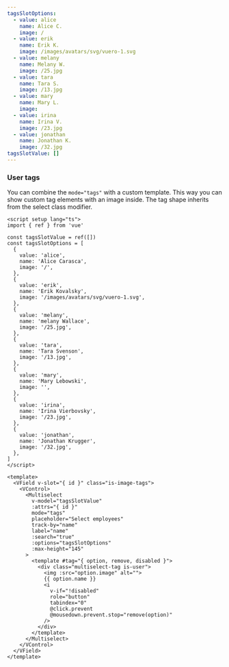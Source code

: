 ```yaml
---
tagsSlotOptions:
  - value: alice
    name: Alice C.
    image: /
  - value: erik
    name: Erik K.
    image: /images/avatars/svg/vuero-1.svg
  - value: melany
    name: Melany W.
    image: /25.jpg
  - value: tara
    name: Tara S.
    image: /13.jpg
  - value: mary
    name: Mary L.
    image: 
  - value: irina
    name: Irina V.
    image: /23.jpg
  - value: jonathan
    name: Jonathan K.
    image: /32.jpg
tagsSlotValue: []
---
```


### User tags

You can combine the `mode="tags"` with a custom template. This way you can
show custom tag elements with an image inside. The tag shape inherits from
the select class modifier.

<!--code-->

```vue
<script setup lang="ts">
import { ref } from 'vue'

const tagsSlotValue = ref([])
const tagsSlotOptions = [
  {
    value: 'alice',
    name: 'Alice Carasca',
    image: '/',
  },
  {
    value: 'erik',
    name: 'Erik Kovalsky',
    image: '/images/avatars/svg/vuero-1.svg',
  },
  {
    value: 'melany',
    name: 'melany Wallace',
    image: '/25.jpg',
  },
  {
    value: 'tara',
    name: 'Tara Svenson',
    image: '/13.jpg',
  },
  {
    value: 'mary',
    name: 'Mary Lebowski',
    image: '',
  },
  {
    value: 'irina',
    name: 'Irina Vierbovsky',
    image: '/23.jpg',
  },
  {
    value: 'jonathan',
    name: 'Jonathan Krugger',
    image: '/32.jpg',
  },
]
</script>

<template>
  <VField v-slot="{ id }" class="is-image-tags">
    <VControl>
      <Multiselect
        v-model="tagsSlotValue"
        :attrs="{ id }"
        mode="tags"
        placeholder="Select employees"
        track-by="name"
        label="name"
        :search="true"
        :options="tagsSlotOptions"
        :max-height="145"
      >
        <template #tag="{ option, remove, disabled }">
          <div class="multiselect-tag is-user">
            <img :src="option.image" alt="">
            {{ option.name }}
            <i
              v-if="!disabled"
              role="button"
              tabindex="0"
              @click.prevent
              @mousedown.prevent.stop="remove(option)"
            />
          </div>
        </template>
      </Multiselect>
    </VControl>
  </VField>
</template>
```

<!--/code-->

<!--example-->

<div class="columns">
  <div class="column is-4">
    <VField v-slot="{ id }" class="is-image-tags">
      <VControl>
        <Multiselect
          :attrs="{ id }"
          v-model="frontmatter.tagsSlotValue"
          mode="tags"
          placeholder="Select employees"
          trackBy="name"
          label="name"
          :search="true"
          :options="frontmatter.tagsSlotOptions"
          :max-height="145"
        >
          <template v-slot:tag="{ option, remove, disabled }">
            <div class="multiselect-tag is-user">
              <img :src="option.image" alt="">
              {{ option.name }}
              <i
                v-if="!disabled"
                @click.prevent
                @mousedown.prevent.stop="remove(option)"
              />
            </div>
          </template>
        </Multiselect>
      </VControl>
    </VField>
  </div>
  <div class="column is-4">
    <VField v-slot="{ id }" class="is-image-tags is-curved-select">
      <VControl>
        <Multiselect
          :attrs="{ id }"
          v-model="frontmatter.tagsSlotValue"
          mode="tags"
          placeholder="Select employees"
          trackBy="name"
          label="name"
          :search="true"
          :options="frontmatter.tagsSlotOptions"
          :max-height="145"
        >
          <template v-slot:tag="{ option, remove, disabled }">
            <div class="multiselect-tag is-user">
              <img :src="option.image" alt="">
              {{ option.name }}
              <i
                v-if="!disabled"
                @click.prevent
                @mousedown.prevent.stop="remove(option)"
              />
            </div>
          </template>
        </Multiselect>
      </VControl>
    </VField>
  </div>
  <div class="column is-4">
    <VField v-slot="{ id }" class="is-image-tags is-rounded-select">
      <VControl>
        <Multiselect
          :attrs="{ id }"
          v-model="frontmatter.tagsSlotValue"
          mode="tags"
          placeholder="Select employees"
          trackBy="name"
          label="name"
          :search="true"
          :options="frontmatter.tagsSlotOptions"
          :max-height="145"
        >
          <template v-slot:tag="{ option, remove, disabled }">
            <div class="multiselect-tag is-user">
              <img :src="option.image" alt="">
              {{ option.name }}
              <i
                v-if="!disabled"
                @click.prevent
                @mousedown.prevent.stop="remove(option)"
              />
            </div>
          </template>
        </Multiselect>
      </VControl>
    </VField>
  </div>
</div>

<!--/example-->

